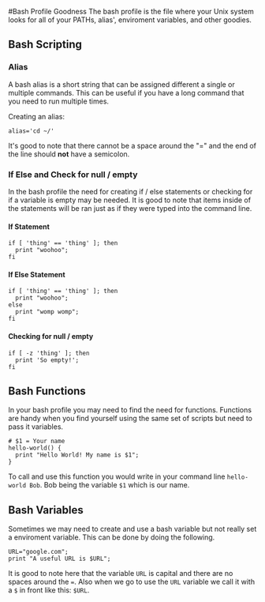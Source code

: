 #Bash Profile Goodness
The bash profile is the file where your Unix system looks for all of your PATHs, alias', enviroment variables, and other goodies. 

## Bash Scripting
### Alias
A bash alias is a short string that can be assigned different a single or multiple commands. This can be useful if you have a long command that you need to run multiple times.

Creating an alias:

```
alias='cd ~/'
```

It's good to note that there cannot be a space around the "=" and the end of the line should **not** have a semicolon.

### If Else and Check for null / empty
In the bash profile the need for creating if / else statements or checking for if a variable is empty may be needed. It is good to note that items inside of the statements will be ran just as if they were typed into the command line.

#### If Statement
```
if [ 'thing' == 'thing' ]; then
  print "woohoo";
fi
```

#### If Else Statement
```
if [ 'thing' == 'thing' ]; then
  print "woohoo";
else
  print "womp womp";
fi
```

#### Checking for null / empty
```
if [ -z 'thing' ]; then
  print 'So empty!';
fi
```

## Bash Functions
In your bash profile you may need to find the need for functions. Functions are handy when you find yourself using the same set of scripts but need to pass it variables. 

```
# $1 = Your name
hello-world() {
  print "Hello World! My name is $1";
}
```
To call and use this function you would write in your command line `hello-world Bob`. Bob being the variable `$1` which is our name.

## Bash Variables
Sometimes we may need to create and use a bash variable but not really set a enviroment variable. This can be done by doing the following.
```
URL="google.com";
print "A useful URL is $URL";
``` 
It is good to note here that the variable `URL` is capital and there are no spaces around the `=`. Also when we go to use the `URL` variable we call it with a `$` in front like this: `$URL`.